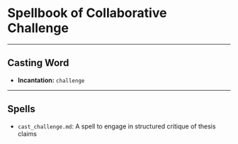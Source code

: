 # Spellbook of Collaborative Challenge

---

## Casting Word
- **Incantation:** `challenge`

---

## Spells
- `cast_challenge.md`: A spell to engage in structured critique of thesis claims


